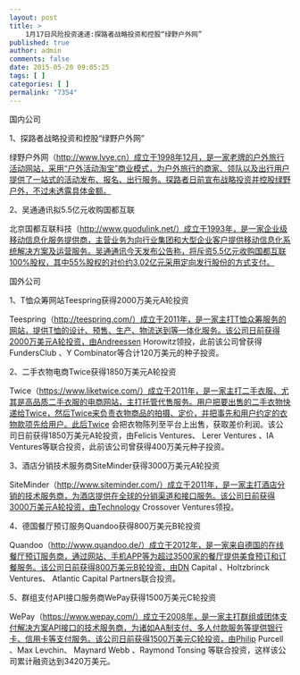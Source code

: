 ```yaml
---
layout: post
title: >
    1月17日风险投资速递:探路者战略投资和控股“绿野户外网”
published: true
author: admin
comments: false
date: 2015-05-20 09:05:25
tags: [ ]
categories: [ ]
permalink: "7354"
---
```



国内公司

1、探路者战略投资和控股“绿野户外网”

绿野户外网（http://www.lvye.cn）成立于1998年12月，是一家老牌的户外旅行活动网站，采用“户外活动淘宝”商业模式，为户外旅行的商家、领队以及出行用户提供了一站式的活动发布、报名、出行服务。探路者日前宣布战略投资并控股绿野户外，不过未透露具体金额。

2、吴通通讯拟5.5亿元收购国都互联

北京国都互联科技（http://www.guodulink.net/）成立于1993年，是一家企业级移动信息化服务提供商，主营业务为向行业集团和大型企业客户提供移动信息化系统解决方案及运营服务。吴通通讯今天发布公告称，将斥资5.5亿元收购国都互联100%股权，其中55%股权的对价约3.02亿元采用定向发行股份的方式支付。

国外公司

1、T恤众筹网站Teespring获得2000万美元A轮投资

Teespring（http://teespring.com/）成立于2011年，是一家主打T恤众筹服务的网站，提供T恤的设计、预售、生产、物流送到等一体化服务。该公司日前获得2000万美元A轮投资，由Andreessen Horowitz领投，此前该公司曾获得FundersClub 、Y Combinator等合计120万美元的种子投资。

2、二手衣物电商Twice获得1850万美元A轮投资

Twice（https://www.liketwice.com/）成立于2011年，是一家主打二手衣服、尤其是高品质二手衣服的电商网站，主打托管代售服务。用户把要出售的二手衣物快递给Twice，然后Twice来负责衣物商品的拍摄、定价，并把事先和用户约定的衣物款项先给用户。此后Twice 会把衣物陈列至平台上出售，获取差价利润。该公司日前获得1850万美元A轮投资，由Felicis Ventures、 Lerer Ventures 、IA Ventures等联合投资，此前该公司曾获得400万美元种子投资。

3、酒店分销技术服务商SiteMinder获得3000万美元A轮投资

SiteMinder（http://www.siteminder.com/）成立于2011年，是一家主打酒店分销的技术服务商，为酒店提供在全球的分销渠道和接口服务。该公司日前获得3000万美元A轮投资，由Technology Crossover Ventures领投。

4、德国餐厅预订服务Quandoo获得800万美元B轮投资

Quandoo（http://www.quandoo.de/）成立于2012年，是一家来自德国的在线餐厅预订服务商，通过网站、手机APP等为超过3500家的餐厅提供美食预订和订餐服务。该公司日前获得800万美元B轮投资，由DN Capital 、Holtzbrinck Ventures、 Atlantic Capital Partners联合投资。

5、群组支付API接口服务商WePay获得1500万美元C轮投资

WePay（https://www.wepay.com/）成立于2008年，是一家主打群组或团体支付解决方案API接口的技术服务商，为诸如AA制支付、多人付款服务等提供银行卡、信用卡等支付服务。该公司日前获得1500万美元C轮投资，由Philip Purcell 、Max Levchin、 Maynard Webb 、Raymond Tonsing 等联合投资，这样该公司累计融资达到3420万美元。